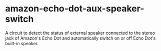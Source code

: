 # amazon-echo-dot-aux-speaker-switch
A circuit to detect the status of external speaker connected to the stereo jack of Amazon's Echo Dot and automatically switch on or off Echo Dot's built-in speaker.
